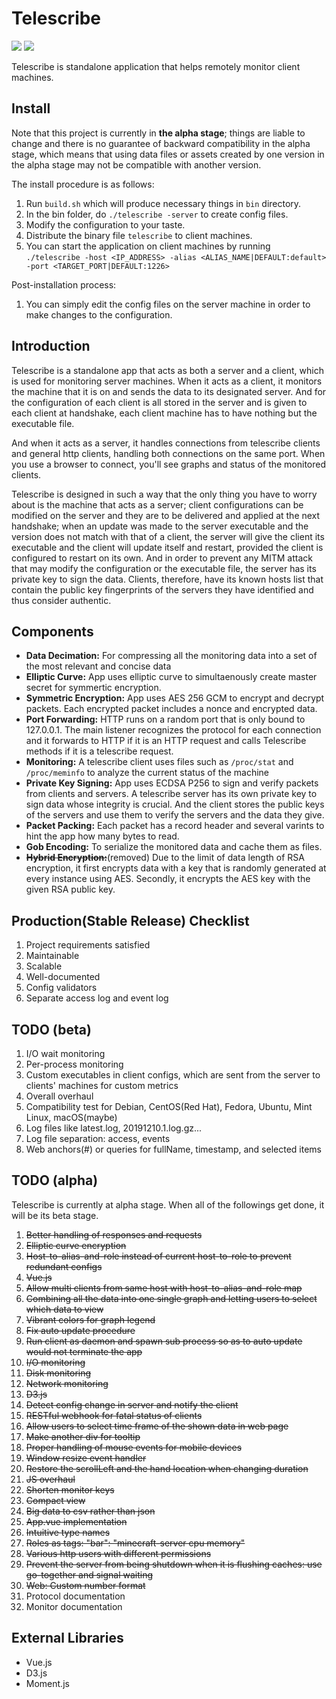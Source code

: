 # Telescribe

![](https://img.shields.io/badge/-mini%20project-orange) ![](https://img.shields.io/badge/created-‘19%20Sep%2016-9cf)

Telescribe is standalone application that helps remotely monitor client machines.


## Install

Note that this project is currently in **the alpha stage**; things are liable to change and there is no guarantee of backward compatibility in the alpha stage, which means that using data files or assets created by one version in the alpha stage may not be compatible with another version.

The install procedure is as follows:

1. Run `build.sh` which will produce necessary things in `bin` directory.
1. In the bin folder, do `./telescribe -server` to create config files.
1. Modify the configuration to your taste.
1. Distribute the binary file `telescribe` to client machines.
1. You can start the application on client machines by running `./telescribe -host <IP_ADDRESS> -alias <ALIAS_NAME|DEFAULT:default> -port <TARGET_PORT|DEFAULT:1226>`

Post-installation process:

1. You can simply edit the config files on the server machine in order to make changes to the configuration.


## Introduction

Telescribe is a standalone app that acts as both a server and a client, which is used for monitoring server machines. When it acts as a client, it monitors the machine that it is on and sends the data to its designated server. And for the configuration of each client is all stored in the server and is given to each client at handshake, each client machine has to have nothing but the executable file.

And when it acts as a server, it handles connections from telescribe clients and general http clients, handling both connections on the same port. When you use a browser to connect, you'll see graphs and status of the monitored clients.

Telescribe is designed in such a way that the only thing you have to worry about is the machine that acts as a server; client configurations can be modified on the server and they are to be delivered and applied at the next handshake; when an update was made to the server executable and the version does not match with that of a client, the server will give the client its executable and the client will update itself and restart, provided the client is configured to restart on its own. And in order to prevent any MITM attack that may modify the configuration or the executable file, the server has its private key to sign the data. Clients, therefore, have its known hosts list that contain the public key fingerprints of the servers they have identified and thus consider authentic.


## Components

- **Data Decimation:** For compressing all the monitoring data into a set of the most relevant and concise data
- **Elliptic Curve:** App uses elliptic curve to simultaenously create master secret for symmertic encryption.
- **Symmetric Encryption:** App uses AES 256 GCM to encrypt and decrypt packets. Each encrypted packet includes a nonce and encrypted data.
- **Port Forwarding:** HTTP runs on a random port that is only bound to 127.0.0.1. The main listener recognizes the protocol for each connection and it forwards to HTTP if it is an HTTP request and calls Telescribe methods if it is a telescribe request.
- **Monitoring:** A telescribe client uses files such as `/proc/stat` and `/proc/meminfo` to analyze the current status of the machine
- **Private Key Signing:** App uses ECDSA P256 to sign and verify packets from clients and servers. A telescribe server has its own private key to sign data whose integrity is crucial. And the client stores the public keys of the servers and use them to verify the servers and the data they give.
- **Packet Packing:** Each packet has a record header and several varints to hint the app how many bytes to read.
- **Gob Encoding:** To serialize the monitored data and cache them as files.
- **~~Hybrid Encryption:~~**(removed) Due to the limit of data length of RSA encryption, it first encrypts data with a key that is randomly generated at every instance using AES. Secondly, it encrypts the AES key with the given RSA public key.

## Production(Stable Release) Checklist

1. Project requirements satisfied
1. Maintainable
1. Scalable
1. Well-documented
1. Config validators
1. Separate access log and event log


## TODO (beta)

1. I/O wait monitoring
1. Per-process monitoring
1. Custom executables in client configs, which are sent from the server to clients' machines for custom metrics
1. Overall overhaul
1. Compatibility test for Debian, CentOS(Red Hat), Fedora, Ubuntu, Mint Linux, macOS(maybe)
1. Log files like latest.log, 20191210.1.log.gz...
1. Log file separation: access, events
1. Web anchors(#) or queries for fullName, timestamp, and selected items


## TODO (alpha)

Telescribe is currently at alpha stage. When all of the followings get done, it will be its beta stage.

1. ~~Better handling of responses and requests~~
1. ~~Elliptic curve encryption~~
1. ~~Host-to-alias-and-role instead of current host-to-role to prevent redundant configs~~
1. ~~Vue.js~~
1. ~~Allow multi clients from same host with host-to-alias-and-role map~~
1. ~~Combining all the data into one single graph and letting users to select which data to view~~
1. ~~Vibrant colors for graph legend~~
1. ~~Fix auto update procedure~~
1. ~~Run client as daemon and spawn sub process so as to auto update would not terminate the app~~
1. ~~I/O monitoring~~
1. ~~Disk monitoring~~
1. ~~Network monitoring~~
1. ~~D3.js~~
1. ~~Detect config change in server and notify the client~~
1. ~~RESTful webhook for fatal status of clients~~
1. ~~Allow users to select time frame of the shown data in web page~~
1. ~~Make another div for tooltip~~
1. ~~Proper handling of mouse events for mobile devices~~
1. ~~Window resize event handler~~
1. ~~Restore the scrollLeft and the hand location when changing duration~~
1. ~~JS overhaul~~
1. ~~Shorten monitor keys~~
1. ~~Compact view~~
1. ~~Big data to csv rather than json~~
1. ~~App.vue implementation~~
1. ~~Intuitive type names~~
1. ~~Roles as tags: "bar": "minecraft-server cpu memory"~~
1. ~~Various http users with different permissions~~
1. ~~Prevent the server from being shutdown when it is flushing caches: use go-together and signal waiting~~
1. ~~Web: Custom number format~~
1. Protocol documentation
1. Monitor documentation

## External Libraries
- Vue.js
- D3.js
- Moment.js
